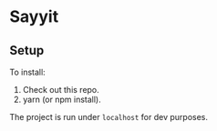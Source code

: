 # Sayyit

## Setup

To install:

 1. Check out this repo.
 2. yarn (or npm install).

The project is run under `localhost` for dev purposes.
